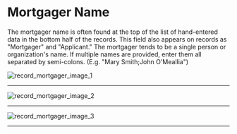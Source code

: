 # Mortgager Name

The mortgager name is often found at the top of the list of hand-entered data in the bottom half of the records. This field also appears on records as "Mortgager" and "Applicant." The mortgager tends to be a single person or organization's name. If multiple names are provided, enter them all separated by semi-colons. (E.g. "Mary Smith;John O'Meallia")

![record_mortgager_image_1](/assets/emigrant/record_mortgager_1.png)  
***
![record_mortgager_image_2](/assets/emigrant/record_mortgager_2.png)  
***
![record_mortgager_image_3](/assets/emigrant/record_mortgager_3.png)  
***

